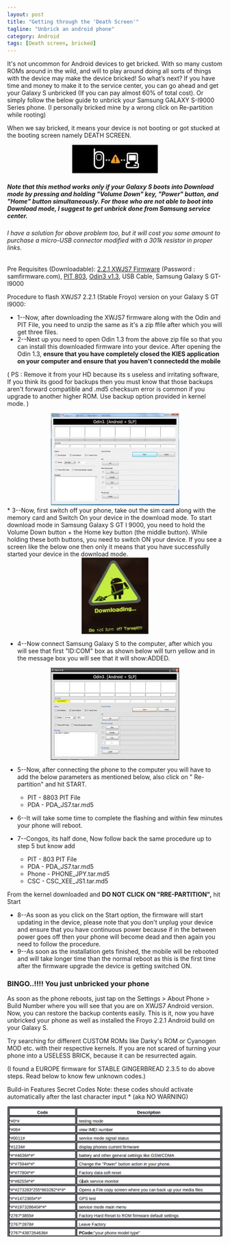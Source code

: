 ```yaml
---
layout: post
title: "Getting through the 'Death Screen'"
tagline: "Unbrick an android phone"
category: Android
tags: [Death screen, bricked]
---
```


It's not uncommon for Android devices to get bricked. With so many custom ROMs around in the wild, and will to play around doing all sorts of things with the device may make the device bricked! So what’s next? If you have time and money to make it to the service center, you can go ahead and get your Galaxy S unbricked (If you can pay almost 60% of total cost). Or simply follow the below guide to unbrick your Samsung GALAXY S-I9000 Series phone. 
(I personally bricked mine by a wrong click on Re-partition while rooting) 

When we say bricked, it means your device is not booting or got stucked at the booting screen namely DEATH SCREEN.

<center>
<img src="/assets/images/deathscreen.jpg" alt="deathscreen">
</center>

##### Note that this method works only if your Galaxy S boots into Download mode by pressing and holding "Volume Down" key, "Power" button, and "Home" button simultaneously. For those who are not able to boot into Download mode, I suggest to get unbrick done from Samsung service center. 

###### _I have a solution for above problem too, but it will cost you some amount to purchase a micro-USB connector modified with a 301k resistor in proper links._

Pre Requisites (Downloadable):
[2.2.1 XWJS7 Firmware][1] (Password : samfirmware.com),
[PIT 803][2],
[Odin3 v1.3][3],
USB Cable,
Samsung Galaxy S GT-I9000

Procedure to flash XWJS7 2.2.1 (Stable Froyo) version on your Galaxy S GT I9000:

*  1--Now, after downloading the XWJS7 firmware along with the Odin and PIT File, you need to unzip the same as it's a zip ffile after which you will get three files.
*  2--Next up you need to open Odin 1.3 from the above zip file so that you can install this downloaded firmware into your device. After opening the Odin 1.3, **ensure that you have completely closed the KIES application on your computer and ensure that you haven't connectedd the mobile**

( PS : Remove  it from your HD because its s useless and irritating software, If you think its good for backups then you must know that those backups aren't forward compatible and .md5 checksum error is common if you upgrade to another higher ROM. Use backup option provided in kernel mode. )
<center>
<img src="assets/images/odin.jpg" alt="odin">
</center>
* 3--Now, first switch off your phone, take out the sim card along with the memory card and Switch On your device in the download mode. To start download mode in Samsung Galaxy S GT I 9000, you need to hold the Volume Down button + the Home key button (the middle button). While holding these both buttons, you need to switch ON your device. If you see a screen like the below one then only it means that you have successfully started your device in the download mode. 

<center>
<img src="assets/images/downloading.jpg" alt="downloading" align="center">
</center>

* 4--Now connect Samsung Galaxy S to the computer, after which you will see that first "ID:COM" box as shown below will turn yellow and in the message box you will see that it will show:ADDED.

<center>
<img src="assets/images/odindetect.jpg" alt="odin detected" align="center">
</center>

* 5--Now, after connecting the phone to the computer you will have to add the below parameters as mentioned below, also click on " Re-partition" and hit START.

  * PIT - 8803 PIT File
  * PDA -  PDA_JS7.tar.md5

* 6--It will take some time to complete the flashing and within few minutes your phone will reboot.
* 7--Congos, its half done, Now follow back the same procedure up to step 5 but know add
  * PIT -  803 PIT File
  * PDA -  PDA_JS7.tar.md5
  * Phone -  PHONE_JPY.tar.md5
  * CSC -  CSC_XEE_JS1.tar.md5

From the kernel downloaded and **DO NOT CLICK ON "RRE-PARTITION",**  hit Start

* 8--As soon as you click on the Start option, the firmware will start updating in the device, please note that you don't unplug your device and ensure that you have continuous power because if in the between power goes off then your phone will become dead and then again you need to follow the procedure.
* 9--As soon as the installation gets finished, the mobile will be rebooted and will take longer time than the normal reboot as this is the first time after the firmware upgrade the device is getting switched ON.
### BINGO..!!!! You just unbricked your phone 

As soon as the phone reboots, just tap on the Settings > About Phone > Build Number where you will see that you are on XWJS7 Android version. Now, you can restore the backup contents easily. This is it, now you have unbricked your phone as well as installed the Froyo 2.2.1 Android build on your Galaxy S.

Try searching for different CUSTOM ROMs like Darky's ROM or Cyanogen MOD etc. with their respective kernels. If you are not scared of turning your phone into a USELESS BRICK, because it can be resurrected again.

(I found a EUROPE firmware for STABLE GINGERBREAD 2.3.5 to do above steps. Read below to know few unknown codes.)

Build-in Features
Secret Codes
Note: these codes should activate automatically after the last character input * (aka NO WARNING)

<center>
<img src="assets/images/features.png" alt="features" align="center">
</center>

[1]: http://hotfile.com/dl/109160352/b004ded/GT_I9000_XWJS7_XXJPY_XEEJS1.rar.html
[2]: http://androidadvices.com/wp-content/uploads/2011/03/PIT-803.zip
[3]: http://androidadvices.com/wp-content/uploads/2011/03/Odin3-v1.3.zip